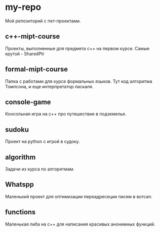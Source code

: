 # my-repo
Мой репозиторий с пет-проектами.

## c++-mipt-course
Проекты, выполненные для предмета с++ на первом курсе.
Самые крутой - SharedPtr

## formal-mipt-course
Папка с работами для курсе формальных языков.
Тут код алгоритма Томпсона, и еще интерпретатор паскаля.

## console-game
Консольная игра на с++ про путешествие в подземелье.

## sudoku
Проект на python с игрой в судоку.

## algorithm
Задачи из курса по алгоритмам.

## Whatspp
Маленький проект для оптимизации переадресеции писем в вотсап.

## functions
Маленькая либа на с++ для написания красивых анонимных функций.
